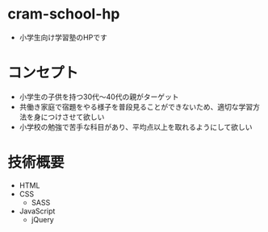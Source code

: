 # cram-school-hp
- 小学生向け学習塾のHPです

# コンセプト
- 小学生の子供を持つ30代〜40代の親がターゲット
- 共働き家庭で宿題をやる様子を普段見ることができないため、適切な学習方法を身につけさせて欲しい
- 小学校の勉強で苦手な科目があり、平均点以上を取れるようにして欲しい

# 技術概要
- HTML
- CSS
  - SASS
- JavaScript
  - jQuery